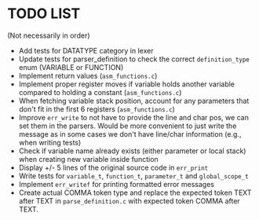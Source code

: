 # TODO LIST
(Not necessarily in order)

* Add tests for DATATYPE category in lexer
* Update tests for parser_definition to check the correct `definition_type` enum (VARIABLE or FUNCTION)
* Implement return values (`asm_functions.c`)
* Implement proper register moves if variable holds another variable compared to holding a constant (`asm_functions.c`)
* When fetching variable stack position, account for any parameters that don't fit in the first 6 registers (`asm_functions.c`)
* Improve `err_write` to not have to provide the line and char pos, we can set them in the parsers. Would be more convenient to just write the message as in some cases we don't have line/char information (e.g., when writing tests)
* Check if variable name already exists (either parameter or local stack) when creating new variable inside function
* Display +/- 5 lines of the original source code in `err_print`
* Write tests for `variable_t`, `function_t`, `parameter_t` and `global_scope_t`
* Implement `err_writef` for printing formatted error messages
* Create actual COMMA token type and replace the expected token TEXT after TEXT in `parse_definition.c` with expected token COMMA after TEXT.
